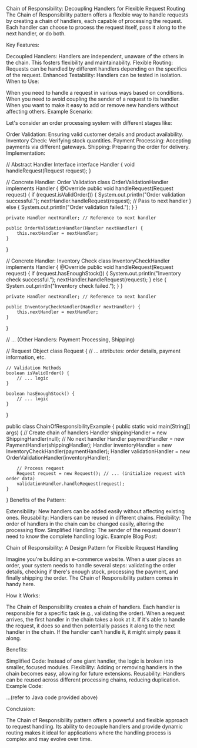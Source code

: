 Chain of Responsibility: Decoupling Handlers for Flexible Request Routing
The Chain of Responsibility pattern offers a flexible way to handle requests by creating a chain of handlers, each capable of processing the request. Each handler can choose to process the request itself, pass it along to the next handler, or do both.

Key Features:

Decoupled Handlers: Handlers are independent, unaware of the others in the chain. This fosters flexibility and maintainability.
Flexible Routing: Requests can be handled by different handlers depending on the specifics of the request.
Enhanced Testability: Handlers can be tested in isolation.
When to Use:

When you need to handle a request in various ways based on conditions.
When you need to avoid coupling the sender of a request to its handler.
When you want to make it easy to add or remove new handlers without affecting others.
Example Scenario:

Let's consider an order processing system with different stages like:

Order Validation: Ensuring valid customer details and product availability.
Inventory Check: Verifying stock quantities.
Payment Processing: Accepting payments via different gateways.
Shipping: Preparing the order for delivery.
Implementation:

// Abstract Handler Interface
interface Handler {
    void handleRequest(Request request);
}

// Concrete Handler: Order Validation
class OrderValidationHandler implements Handler {
    @Override
    public void handleRequest(Request request) {
        if (request.isValidOrder()) {
            System.out.println("Order validation successful.");
            nextHandler.handleRequest(request); // Pass to next handler
        } else {
            System.out.println("Order validation failed.");
        }
    }

    private Handler nextHandler; // Reference to next handler

    public OrderValidationHandler(Handler nextHandler) {
        this.nextHandler = nextHandler;
    }
}

// Concrete Handler: Inventory Check
class InventoryCheckHandler implements Handler {
    @Override
    public void handleRequest(Request request) {
        if (request.hasEnoughStock()) {
            System.out.println("Inventory check successful.");
            nextHandler.handleRequest(request);
        } else {
            System.out.println("Inventory check failed.");
        }
    }

    private Handler nextHandler; // Reference to next handler

    public InventoryCheckHandler(Handler nextHandler) {
        this.nextHandler = nextHandler;
    }
}

// ... (Other Handlers: Payment Processing, Shipping)

// Request Object
class Request {
    // ... attributes: order details, payment information, etc.

    // Validation Methods
    boolean isValidOrder() {
        // ... logic
    }
    
    boolean hasEnoughStock() {
        // ... logic
    }
}

public class ChainOfResponsibilityExample {
    public static void main(String[] args) {
        // Create chain of handlers
        Handler shippingHandler = new ShippingHandler(null); // No next handler
        Handler paymentHandler = new PaymentHandler(shippingHandler);
        Handler inventoryHandler = new InventoryCheckHandler(paymentHandler);
        Handler validationHandler = new OrderValidationHandler(inventoryHandler);

        // Process request
        Request request = new Request(); // ... (initialize request with order data)
        validationHandler.handleRequest(request); 
    }
}
Benefits of the Pattern:

Extensibility: New handlers can be added easily without affecting existing ones.
Reusability: Handlers can be reused in different chains.
Flexibility: The order of handlers in the chain can be changed easily, altering the processing flow.
Simplified Handling: The sender of the request doesn't need to know the complete handling logic.
Example Blog Post:

Chain of Responsibility: A Design Pattern for Flexible Request Handling

Imagine you're building an e-commerce website. When a user places an order, your system needs to handle several steps: validating the order details, checking if there's enough stock, processing the payment, and finally shipping the order. The Chain of Responsibility pattern comes in handy here.

How it Works:

The Chain of Responsibility creates a chain of handlers. Each handler is responsible for a specific task (e.g., validating the order). When a request arrives, the first handler in the chain takes a look at it. If it's able to handle the request, it does so and then potentially passes it along to the next handler in the chain. If the handler can't handle it, it might simply pass it along.

Benefits:

Simplified Code: Instead of one giant handler, the logic is broken into smaller, focused modules.
Flexibility: Adding or removing handlers in the chain becomes easy, allowing for future extensions.
Reusability: Handlers can be reused across different processing chains, reducing duplication.
Example Code:

...(refer to Java code provided above)

Conclusion:

The Chain of Responsibility pattern offers a powerful and flexible approach to request handling. Its ability to decouple handlers and provide dynamic routing makes it ideal for applications where the handling process is complex and may evolve over time.